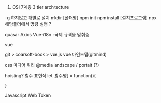 1. OSI 7계층
3 tier architecture


-g 하지않고 개별로 설치
mkdir [폴더명]
npm init
npm install [설치프로그램]
npx 해당폴더에서 명령 실행 ?


quasar
Axios
Vue-i18n : 국제 규격을 맞춰줌

vue

git > coarsoft-book > vue.js
vue 마인드맵(gitmind)

css
미디어 쿼리
@media
landscape / portait (?)

hoisting?
함수 표현식
let [함수명] = function(){
    
}

Javascript Web Token